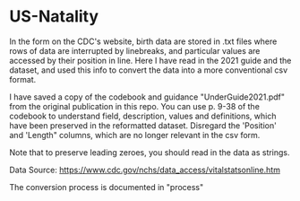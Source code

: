# US-Natality

In the form on the CDC's website, birth data are stored in .txt files where rows of data are interrupted by linebreaks, and particular values are accessed by their position in line. Here I have read in the 2021 guide and the dataset, and used this info to convert the data into a more conventional csv format.

I have saved a copy of the codebook and guidance "UnderGuide2021.pdf" from the original publication in this repo. You can use p. 9-38 of the codebook to understand field, description, values and definitions, which have been preserved in the reformatted dataset. Disregard the 'Position' and 'Length" columns, which are no longer relevant in the csv form.

Note that to preserve leading zeroes, you should read in the data as strings. 

Data Source: https://www.cdc.gov/nchs/data_access/vitalstatsonline.htm

The conversion process is documented in "process" 
